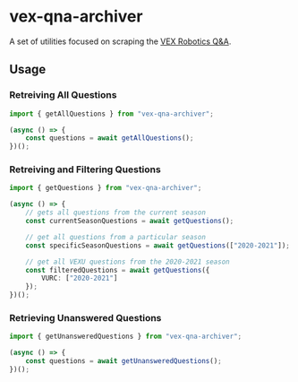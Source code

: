 # vex-qna-archiver

A set of utilities focused on scraping the [VEX Robotics Q&A](https://www.robotevents.com/V5RC/2024-2025/QA/).

## Usage

### Retreiving All Questions

```ts
import { getAllQuestions } from "vex-qna-archiver";

(async () => {
    const questions = await getAllQuestions();
})();
```

### Retreiving and Filtering Questions

```ts
import { getQuestions } from "vex-qna-archiver";

(async () => {
    // gets all questions from the current season
    const currentSeasonQuestions = await getQuestions();

    // get all questions from a particular season
    const specificSeasonQuestions = await getQuestions(["2020-2021"]);

    // get all VEXU questions from the 2020-2021 season
    const filteredQuestions = await getQuestions({
        VURC: ["2020-2021"]
    });
})();
```

### Retrieving Unanswered Questions

```ts
import { getUnansweredQuestions } from "vex-qna-archiver";

(async () => {
    const questions = await getUnansweredQuestions();
})();
```
